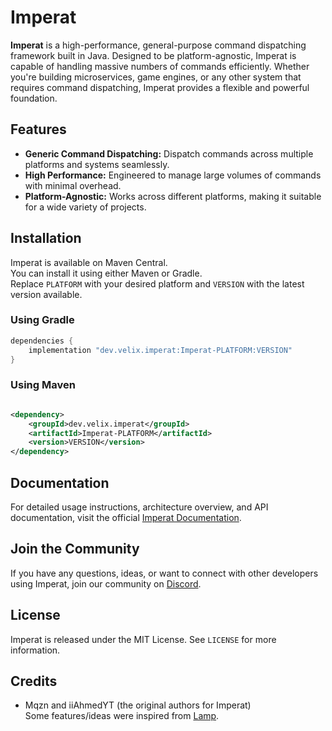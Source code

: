 
# Imperat

**Imperat** is a high-performance, general-purpose command dispatching framework built in Java.
Designed to be platform-agnostic, Imperat is capable of handling massive numbers of commands efficiently.
Whether you're building microservices, game engines, or any other system that requires command dispatching,
Imperat provides a flexible and powerful foundation.

## Features

- **Generic Command Dispatching:** Dispatch commands across multiple platforms and systems seamlessly.
- **High Performance:** Engineered to manage large volumes of commands with minimal overhead.
- **Platform-Agnostic:** Works across different platforms, making it suitable for a wide variety of projects.

## Installation

Imperat is available on Maven Central.<br>
You can install it using either Maven or Gradle.<br>
Replace `PLATFORM` with your desired platform and `VERSION` with the latest version available.

### Using Gradle

```gradle
dependencies {
    implementation "dev.velix.imperat:Imperat-PLATFORM:VERSION"
}
```

### Using Maven

```xml

<dependency>
    <groupId>dev.velix.imperat</groupId>
    <artifactId>Imperat-PLATFORM</artifactId>
    <version>VERSION</version>
</dependency>
```

## Documentation

For detailed usage instructions, architecture overview, and API documentation,
visit the official [Imperat Documentation](https://docs.velix.dev/Imperat/).

## Join the Community

If you have any questions, ideas,
or want to connect with other developers using Imperat, join our community on [Discord](https://discord.gg/MX9MkaDT5W).

## License

Imperat is released under the MIT License. See `LICENSE` for more information.

## Credits

- Mqzn and iiAhmedYT (the original authors for Imperat) <br>
  Some features/ideas were inspired from [Lamp](https://github.com/Revxrsal/Lamp).